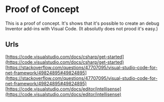 # Proof of Concept
This is a proof of concept. It's shows that it's possible to create an debug Inventor add-ins with Visual Code. (It absolutly does not prood it's easy.)

## Urls
[https://code.visualstudio.com/docs/csharp/get-started](https://code.visualstudio.com/docs/csharp/get-started)
[https://stackoverflow.com/questions/47707095/visual-studio-code-for-net-framework/49824895#49824895](https://stackoverflow.com/questions/47707095/visual-studio-code-for-net-framework/49824895#49824895)
[https://code.visualstudio.com/docs/editor/intellisense](https://code.visualstudio.com/docs/editor/intellisense)
